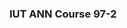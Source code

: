 ### IUT ANN Course 97-2
<p style='dir:rtl;text-align:justify>
در این مخزن فایل‌های مورد نیاز برای درس شبکه عصبی در اختیار دانشجویان قرار می‌گیرد.
</p>
* [نگاه اولیه به Jupyter Notebook](https://github.com/Sajed68/IUT_ANN_97-2/blob/master/Jupyter%20for%20Begin/NoteBook_Tutorial.ipynb)
